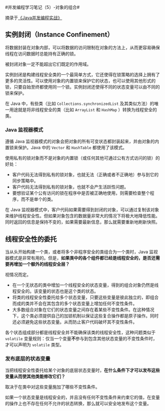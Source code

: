 #并发编程学习笔记（5）-对象的组合#

摘录于[《Java并发编程实战》](http://book.douban.com/subject/10484692/)

## 实例封闭（Instance Confinement） ##

将数据封装在对象内部，可以将数据的访问限制在对象的方法上，从而更容易确保线程在访问数据时总能持有正确的锁。

被封闭对象一定不能超出它们既定的作用域。

实例封闭是构建线程安全类的一个最简单方式，它还使得在锁策略的选择上拥有了更多的灵活性。可以使用对象的内置锁来保护它的状态，也可以使用其他形式的锁，只要自始至终都使用同一个锁。实例封闭还使得不同的状态变量可以由不同的锁来保护。

在 Java 中，有些类（比如 `Collections.synchronizedList` 及其类似方法）的唯一用途就是将非线程安全的类（比如 `ArrayList` 和 `HashMap` ）转换为线程安全的类。

### Java 监视器模式 ###

遵循 Java 监视器模式的对象会把对象的所有可变状态都封装起来，并由对象的内置锁来保护。Java 中的 `Vector` 和 `HashTable` 都使用了该模式。

使用私有的锁对象而不是对象的内置锁（或任何其他可通过公有方式访问的锁）的好处：
* 客户代码无法得到私有的锁对象，也就无法（正确或者不正确地）参与到它的同步策略中。
* 客户代码无法得到私有的锁对象，也就不会产生活跃性问题。
* 要想验证某个公有访问的锁在程序中是否被正确地使用，则需要检查整个程序，而不是单个的类。

在 Java 监视器模式中，客户代码如果需要得到封闭的对象，可以通过复制该对象来维护线程安全性。但如果对象包含的数据量非常大的情况下将极大地降低性能。同时返回的信息是保持不变的，如果需要最新信息，那么就需要重新地刷新快照。

## 线程安全性的委托 ##

当从头开始构建一个类，或者将多个非程序安全的类组合为一个类时，Java 监视器模式是非常有用的。但是，**如果类中的各个组件都已经是线程安全的，是否还需要再增加一个额外的线程安全层？**

视情况而定。

* 在一个无状态的类中增加一个线程安全的状态变量，得到的组合对象仍然是线程安全的。该变量的状态也是这个类的状态。
* 将类的线程安全性委托给多个状态变量，只要这些变量是彼此独立的，即组合而成的类并不会在其包含的多个状态变量上增加任何不变性条件。
* 大多数组合对象在它们的状态变量之间存在着某些不变性条件。在这种情况下，这个类必须提供自己的加锁机制以保证这些复合操作都是原子操作。同时还必须避免这些状态变量。从而防止客户代码破坏其不变性条件。

各个状态组成部分都是线程安全并不能确保该类的线程安全性，这种问题类似于 `volatile` 变量规则：仅当一个变量**不**参与到包含其他状态变量的不变性条件时，才可以声明为 `volatile` 类型。

### 发布底层的状态变量 ###

当把线程安全性委托给某个对象的底层状态变量时，**在什么条件下才可以发布这些变量从而使其他类能修改它们？**

取决于在类中对这些变量施加了哪些不变性条件。

如果一个状态变量是线程安全的，并且没有任何不变性条件来约束它的值，在变量的操作上也不存在任何不允许的状态转换，那么就可以安全地发布这个变量。






